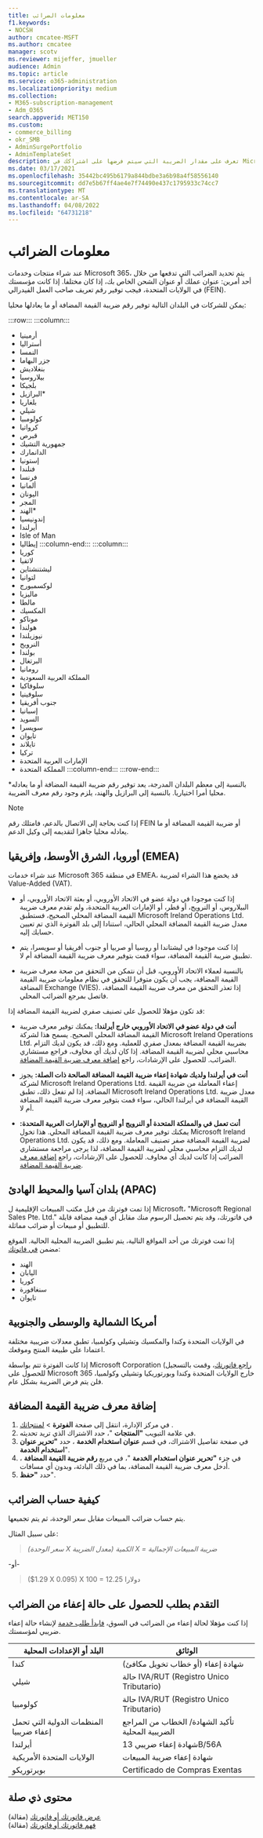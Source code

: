 ```yaml
---
title: معلومات الضرائب
f1.keywords:
- NOCSH
author: cmcatee-MSFT
ms.author: cmcatee
manager: scotv
ms.reviewer: mijeffer, jmueller
audience: Admin
ms.topic: article
ms.service: o365-administration
ms.localizationpriority: medium
ms.collection:
- M365-subscription-management
- Adm_O365
search.appverid: MET150
ms.custom:
- commerce_billing
- okr_SMB
- AdminSurgePortfolio
- AdminTemplateSet
description: تعرف على مقدار الضريبة التي سيتم فرضها على اشتراكك في Microsoft 365 للأعمال في مناطق مختلفة.
ms.date: 03/17/2021
ms.openlocfilehash: 35442bc495b6179a844bdbe3a6b98a4f58556140
ms.sourcegitcommit: dd7e5b67ff4ae4e7f74490e437c1795933c74cc7
ms.translationtype: MT
ms.contentlocale: ar-SA
ms.lasthandoff: 04/08/2022
ms.locfileid: "64731218"
---
```

# <a name="tax-information"></a>معلومات الضرائب

عند شراء منتجات وخدمات Microsoft 365، يتم تحديد الضرائب التي تدفعها من خلال أحد أمرين: عنوان عملك أو عنوان الشحن الخاص بك، إذا كان مختلفا. إذا كانت مؤسستك في الولايات المتحدة، فيجب توفير رقم تعريف صاحب العمل الفيدرالي (FEIN).

يمكن للشركات في البلدان التالية توفير رقم ضريبة القيمة المضافة أو ما يعادلها محليا:

:::row:::
    :::column:::

- أرمينيا
- أستراليا
- النمسا
- جزر البهاما
- بنغلاديش
- بيلاروسيا
- بلجيكا
- البرازيل*
- بلغاريا
- شيلي
- كولومبيا
- كرواتيا
- قبرص
- جمهورية التشيك
- الدانمارك
- إستونيا
- فنلندا
- فرنسا
- ألمانيا
- اليونان
- المجر
- الهند*
- إندونيسيا
- أيرلندا
- Isle of Man
- إيطاليا
    :::column-end:::
    :::column:::
- كوريا
- لاتفيا
- ليشتنشتاين
- لتوانيا
- لوكسمبورج
- ماليزيا
- مالطا
- المكسيك
- موناكو
- هولندا
- نيوزيلندا
- النرويج
- بولندا
- البرتغال
- رومانيا
- المملكة العربية السعودية
- سلوفاكيا
- سلوفينيا
- جنوب أفريقيا
- إسبانيا
- السويد
- سويسرا
- تايوان
- تايلاند
- تركيا
- الإمارات العربية المتحدة
- المملكة المتحدة
    :::column-end:::
:::row-end:::

*بالنسبة إلى معظم البلدان المدرجة، يعد توفير رقم ضريبة القيمة المضافة أو ما يعادله محليا أمرا اختياريا. بالنسبة إلى البرازيل والهند، يلزم وجود رقم معرف الضريبة.

> [!Note]
> إذا كنت بحاجة إلى الاتصال بالدعم، فامتلك رقم FEIN أو ضريبة القيمة المضافة أو ما يعادله محليا جاهزا لتقديمه إلى وكيل الدعم.

## <a name="europe-the-middle-east-and-africa-emea"></a>أوروبا، الشرق الأوسط، وإفريقيا (EMEA)

عند شراء خدمات Microsoft 365 في منطقة EMEA، قد يخضع هذا الشراء لضريبة Value-Added (VAT).
  
- إذا كنت موجودا في دولة عضو في الاتحاد الأوروبي، أو بعثة الاتحاد الأوروبي، أو البيلاروس، أو النرويج، أو قطر، أو الإمارات العربية المتحدة، ولم تقدم معرف ضريبة القيمة المضافة المحلي الصحيح، فستطبق Microsoft Ireland Operations Ltd. معدل ضريبة القيمة المضافة المحلي الحالي، استنادا إلى بلد الفوترة الذي تم تعيين حسابك إليه.

- إذا كنت موجودا في ليشتاندا أو روسيا أو صربيا أو جنوب أفريقيا أو سويسرا، يتم تطبيق ضريبة القيمة المضافة، سواء قمت بتوفير معرف ضريبة القيمة المضافة أم لا.

- بالنسبة لعملاء الاتحاد الأوروبي، قبل أن نتمكن من التحقق من صحة معرف ضريبة القيمة المضافة، يجب أن يكون متوفرا للتحقق في نظام معلومات ضريبة القيمة المضافة Exchange (VIES). إذا تعذر التحقق من معرف ضريبة القيمة المضافة، فاتصل بمرجع الضرائب المحلي.

قد تكون مؤهلا للحصول على تصنيف صفري لضريبة القيمة المضافة إذا:
  
- **أنت في دولة عضو في الاتحاد الأوروبي خارج أيرلندا:** يمكنك توفير معرف ضريبة القيمة المضافة المحلي الصحيح. يسمح هذا لشركة Microsoft Ireland Operations Ltd. بضريبة القيمة المضافة بمعدل صفري للعملية. ومع ذلك، قد يكون لديك التزام محاسبي محلي لضريبة القيمة المضافة. إذا كان لديك أي مخاوف، فراجع مستشاري الضرائب. للحصول على الإرشادات، راجع [إضافة معرف ضريبة القيمة المضافة](#add-your-vat-id).

- **أنت في أيرلندا ولديك شهادة إعفاء ضريبة القيمة المضافة الصالحة ذات الصلة:** يجوز لشركة Microsoft Ireland Operations Ltd. إعفاء المعاملة من ضريبة القيمة المضافة. إذا لم تفعل ذلك، تطبق Microsoft Ireland Operations Ltd. معدل ضريبة القيمة المضافة في أيرلندا الحالي، سواء قمت بتوفير معرف ضريبة القيمة المضافة أم لا.

- **أنت تعمل في والمملكة المتحدة أو النرويج أو النرويج أو الإمارات العربية المتحدة:** يمكنك توفير معرف ضريبة القيمة المضافة المحلي. هذا تخول Microsoft Ireland Operations Ltd. لضريبة القيمة المضافة صفر تصنيف المعاملة. ومع ذلك، قد يكون لديك التزام محاسبي محلي لضريبة القيمة المضافة، لذا يرجى مراجعة مستشاري الضرائب إذا كانت لديك أي مخاوف. للحصول على الإرشادات، راجع [إضافة معرف ضريبة القيمة المضافة](#add-your-vat-id).

## <a name="asia-pacific-countries-apac"></a>بلدان آسيا والمحيط الهادئ (APAC)

إذا تمت فوترتك من قبل مكتب المبيعات الإقليمية ل Microsoft، "Microsoft Regional Sales Pte. Ltd." في فاتورتك، وقد يتم تحصيل الرسوم منك مقابل أي قيمة مضافة قابلة للتطبيق أو مبيعات أو ضرائب مماثلة.
  
إذا تمت فوترتك من أحد المواقع التالية، يتم تطبيق الضريبة المحلية الحالية. الموقع مضمن [في فاتوتك](view-your-bill-or-invoice.md):
  
- الهند
- اليابان
- كوريا
- سنغافورة
- تايوان

## <a name="north-central-and-south-america"></a>أمريكا الشمالية والوسطى والجنوبية

في الولايات المتحدة وكندا والمكسيك وتشيلي وكولمبيا، تطبق معدلات ضريبية مختلفة اعتمادا على طبيعة المنتج وموقعك.
  
إذا كانت الفوترة تتم بواسطة Microsoft Corporation ([راجع فاتورتك](view-your-bill-or-invoice.md)، وقمت بالتسجيل للحصول على Microsoft 365 خارج الولايات المتحدة وكندا وبورتوريكيا وتشيلي وكولمبيا، فلن يتم فرض الضريبة بشكل عام.

## <a name="add-your-vat-id"></a>إضافة معرف ضريبة القيمة المضافة

1. في مركز الإدارة، انتقل إلى صفحة **الفوترة** \> <a href="https://go.microsoft.com/fwlink/p/?linkid=842054" target="_blank">لمنتجاتك</a> .
2. في علامة التبويب **"المنتجات** "، حدد الاشتراك الذي تريد تحديثه.
3. في صفحة تفاصيل الاشتراك، في قسم **عنوان استخدام الخدمة** ، حدد **"تحرير عنوان استخدام الخدمة**".
4. في جزء **"تحرير عنوان استخدام الخدمة** "، في مربع **رقم ضريبة القيمة المضافة** ، أدخل معرف ضريبة القيمة المضافة، بما في ذلك البادئة، وبدون أي مسافات.
5. حدد **"حفظ**".

## <a name="how-taxes-are-calculated"></a>كيفية حساب الضرائب

يتم حساب ضرائب المبيعات مقابل سعر الوحدة، ثم يتم تجميعها.

على سبيل المثال:

>*(سعر الوحدة X معدل الضريبة) الكمية X = ضريبة المبيعات الإجمالية*

-أو-

>($1.29 X 0.095) X 100 = 12.25 دولارا

## <a name="apply-for-tax-exempt-status"></a>التقدم بطلب للحصول على حالة إعفاء من الضرائب

إذا كنت مؤهلا لحالة إعفاء من الضرائب في السوق، [فابدأ طلب خدمة](../../admin/get-help-support.md) لإنشاء حالة إعفاء ضريبي لمؤسستك.

|البلد أو الإعدادات المحلية | الوثائق |
|------------------|----------------|
| كندا | شهادة إعفاء (أو خطاب تخويل مكافئ) |
| شيلي | حالة IVA/RUT (Registro Unico Tributario) |
| كولومبيا | حالة IVA/RUT (Registro Unico Tributario) |
| المنظمات الدولية التي تحمل إعفاء ضريبيا | تأكيد الشهادة/ الخطاب من المراجع الضريبية المحلية |
| أيرلندا | شهادة إعفاء ضريبي 13B/56A|
| الولايات المتحدة الأمريكية | شهادة إعفاء ضريبة المبيعات |
| بويرتوريكو | Certificado de Compras Exentas |
  
## <a name="related-content"></a>محتوى ذي صلة
  
[عرض فاتورتك أو فاتورتك](view-your-bill-or-invoice.md) (مقالة)\
[فهم فاتورتك أو فاتورتك](understand-your-invoice.md) (مقالة)
